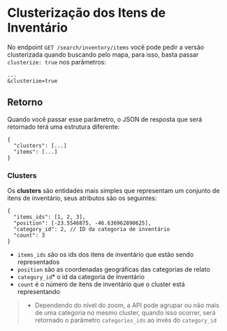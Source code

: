 # Clusterização dos Itens de Inventário

No endpoint `GET /search/inventory/items` você pode pedir a versão clusterizada quando buscando pelo mapa, para isso, basta passar `clusterize: true` nos parâmetros:

    ...
    &clusterize=true

## Retorno

Quando você passar esse parâmetro, o JSON de resposta que será retornado terá uma estrutura diferente:

    {
      "clusters": [...]
      "items": [...]
    }

### Clusters

Os **clusters** são entidades mais simples que representam um conjunto de itens de inventário, seus atributos são os seguintes:

    {
      "items_ids": [1, 2, 3],
      "position": [-23.5546875, -46.636962890625],
      "category_id": 2, // ID da categoria de inventário
      "count": 3
    }

* `items_ids` são os ids dos itens de inventário que estão sendo representados
* `position` são as coordenadas geográficas das categorias de relato
* `category_id`* o id da categoria de inventário
* `count` é o número de itens de inventário que o cluster está representando

> * Dependendo do nível do zoom, a API pode agrupar ou não mais de uma categoria no mesmo cluster, quando isso ocorrer, será retornado o parâmetro `categories_ids` ao invés do `category_id`
